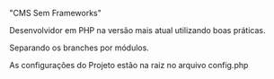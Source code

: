 "CMS Sem Frameworks" 

Desenvolvidor em PHP na versão mais atual utilizando boas práticas. 

Separando os branches por módulos.

As configurações do Projeto estão na raiz no arquivo config.php
